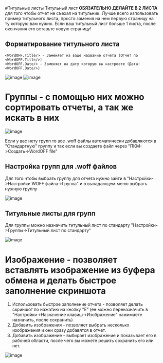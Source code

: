 #Титульные листы
Титульный лист **ОБЯЗАТЕЛЬНО ДЕЛАЙТЕ В 2 ЛИСТА** для того чтобы отчет не съехал на титульник. Лучше всего изпользовать пример титульного листа, просто заменив на нем первую страницу на ту которую вам нужно. Если ваш титульный лист больше 1 листа, после окончания его вставьте новую страницу!
## Форматирование титульного листа
	<WordOFF.Title/> - Заменяет на ваше название отчета (Отчет по <WordOFF.Title/>)
	<WordOFF.Date/> - Заменяет на дату которую вы настроете (Дата: <WordOFF.Date/>)
	
![image](https://user-images.githubusercontent.com/76705837/212101132-4c047f59-af1b-48fa-be23-f3617a875271.png)
![image](https://user-images.githubusercontent.com/76705837/212100947-ca74ea4d-e227-49fc-b140-9d597b74a231.png)

# Группы - с помощью них можно сортировать отчеты, а так же искать в них

![image](https://user-images.githubusercontent.com/76705837/212097170-d2ef2ecf-e2ee-417d-b94a-a8b3b0203612.png)

Если у вас нету групп то все .woff файлы автоматически добавляются в "Стандартную" группу и так если вы создаете файл через "ПКМ->Создать->WordOFF file"
## Настройка групп для .woff файлов
Для того чтобы выбрать группу для отчета нужно зайти в "Настройки->Настройки WOFF файла->Группа" и в выпадающем меню выбрать нужную группу

![image](https://user-images.githubusercontent.com/76705837/212097275-178fa912-a020-46aa-8480-6e3be803aef6.png)
## Титульные листы для групп
Для группы можно назначить титульный лист по стандарту "Настройки->Группы->Титульный лист по стандарту"

![image](https://user-images.githubusercontent.com/76705837/212098205-f73e9d94-c41c-41d5-9233-543645eab7ee.png)
# Изображение - позволяет вставлять изображение из буфера обмена и делать быстрое заполнение скриншота
1) Использовать быстрое заполнение отчета - позволяет делать скриншот по нажатию на кнопку "Ё" (ее можно переназначить в "Настройки->Назначение клавиш->Изображение" нажимаете назначить, после сохранить)
2) Добавить изображения - позволяет выбрать несколько изображения и они сразу добавятся в отчет.
3) Добавить изображение - выбирает изображение и показывает его в рабочей области, после чего вы можете решить сохранить его или нет.

![image](https://user-images.githubusercontent.com/76705837/212102014-5d2479d4-e3fd-4e85-9bdb-ddeba4ee79e5.png)
